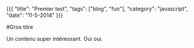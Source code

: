 {{{
  "title": "Premier test",
  "tags": ["blog", "fun"],
  "category": "javascript",
  "date": "11-5-2014"
}}}

#Gros titre

Un contenu super intéressant. Oui oui. 